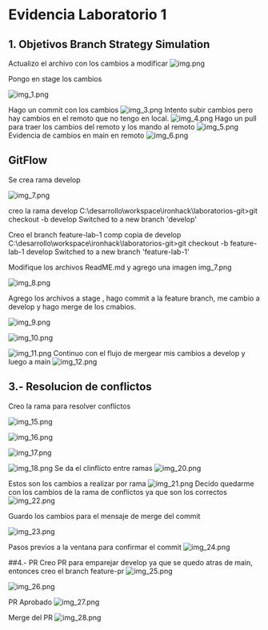 # Evidencia Laboratorio 1

## 1. Objetivos  Branch Strategy Simulation

Actualizo el archivo con los cambios a modificar
![img.png](img.png)

Pongo en stage los cambios

![img_1.png](img_1.png)

Hago un commit con los cambios
![img_3.png](img_3.png)
Intento subir  cambios pero  hay cambios en el remoto que no tengo en local. 
![img_4.png](img_4.png)
Hago un pull para traer los cambios del remoto y los mando al remoto
![img_5.png](img_5.png)
Evidencia de cambios en main en remoto
![img_6.png](img_6.png)

## GitFlow
Se crea rama develop

![img_7.png](img_7.png)

creo la rama develop
C:\desarrollo\workspace\ironhack\laboratorios-git>git checkout -b develop
Switched to a new branch 'develop'

Creo  el branch feature-lab-1 comp copia de develop
C:\desarrollo\workspace\ironhack\laboratorios-git>git checkout -b feature-lab-1 develop
Switched to a new branch 'feature-lab-1'

Modifique los archivos ReadME.md y agrego una imagen img_7.png

![img_8.png](img_8.png)

Agrego los archivos a stage , hago commit a la feature branch, me cambio a develop y hago merge de los cmabios.

![img_9.png](img_9.png)

![img_10.png](img_10.png)

![img_11.png](img_11.png)
Continuo con el flujo de mergear mis cambios a develop y luego a main
![img_12.png](img_12.png)

## 3.- Resolucion de conflictos

Creo la rama para resolver conflictos

![img_15.png](img_15.png)

![img_16.png](img_16.png)

![img_17.png](img_17.png)

![img_18.png](img_18.png)
Se da el clinflicto entre ramas
![img_20.png](img_20.png)

Estos son los cambios a realizar por rama
![img_21.png](img_21.png)
Decido quedarme con los cambios de la rama de conflictos ya que son los correctos
![img_22.png](img_22.png)

Guardo los cambios para el mensaje de merge del commit

![img_23.png](img_23.png)

Pasos previos a la ventana para confirmar el commit
![img_24.png](img_24.png)

##4.- PR
Creo PR  para emparejar develop ya que se quedo atras de main, entonces creo el branch feature-pr
![img_25.png](img_25.png)

![img_26.png](img_26.png)

PR Aprobado 
![img_27.png](img_27.png)

Merge del PR
![img_28.png](img_28.png)